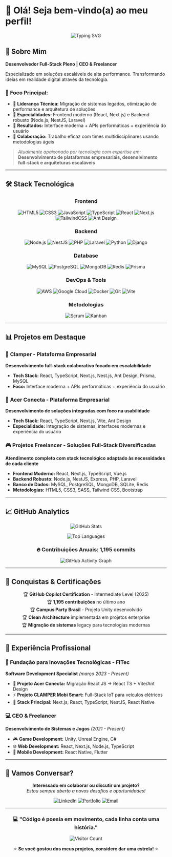 # 👋 Olá! Seja bem-vindo(a) ao meu perfil!

<div align="center">

![Typing SVG](https://readme-typing-svg.herokuapp.com/?color=00bfbf&size=35&center=true&vCenter=true&width=1000&lines=Olá,+meu+nome+é+Lucas+Pereira+dos+Reis;Tenho+23+anos+e+sou+do+Brasil;Desenvolvedor+Full-Stack+Pleno;Especializado+em+React,+Next.js+e+TypeScript;Bem-vindo+ao+meu+GitHub!)

</div>

## 🚀 Sobre Mim

**Desenvolvedor Full-Stack Pleno | CEO & Freelancer**

Especializado em soluções escaláveis de alta performance. Transformando ideias em realidade digital através da tecnologia.

### 🎯 **Foco Principal:**
- 🔹 **Liderança Técnica:** Migração de sistemas legados, otimização de performance e arquitetura de soluções
- 🔹 **Especialidades:** Frontend moderno (React, Next.js) e Backend robusto (Node.js, NestJS, Laravel)  
- 🔹 **Resultados:** Interface moderna + APIs performáticas + experiência do usuário
- 🔹 **Colaboração:** Trabalho eficaz com times multidisciplinares usando metodologias ágeis

> *Atualmente apaixonado por tecnologia com expertise em:*
> **Desenvolvimento de plataformas empresariais, desenolvimento full-stack e arquiteturas escaláveis**

---

## 🛠️ **Stack Tecnológica**

<div align="center">

### **Frontend**
![HTML5](https://img.shields.io/badge/HTML5-E34F26?style=for-the-badge&logo=html5&logoColor=white)
![CSS3](https://img.shields.io/badge/CSS3-1572B6?style=for-the-badge&logo=css3&logoColor=white)
![JavaScript](https://img.shields.io/badge/JavaScript-F7DF1E?style=for-the-badge&logo=javascript&logoColor=black)
![TypeScript](https://img.shields.io/badge/TypeScript-007ACC?style=for-the-badge&logo=typescript&logoColor=white)
![React](https://img.shields.io/badge/React-20232A?style=for-the-badge&logo=react&logoColor=61DAFB)
![Next.js](https://img.shields.io/badge/Next.js-000000?style=for-the-badge&logo=next.js&logoColor=white)
![TailwindCSS](https://img.shields.io/badge/Tailwind_CSS-38B2AC?style=for-the-badge&logo=tailwind-css&logoColor=white)
![Ant Design](https://img.shields.io/badge/Ant_Design-0170FE?style=for-the-badge&logo=ant-design&logoColor=white)

### **Backend**
![Node.js](https://img.shields.io/badge/Node.js-43853D?style=for-the-badge&logo=node.js&logoColor=white)
![NestJS](https://img.shields.io/badge/NestJS-E0234E?style=for-the-badge&logo=nestjs&logoColor=white)
![PHP](https://img.shields.io/badge/PHP-777BB4?style=for-the-badge&logo=php&logoColor=white)
![Laravel](https://img.shields.io/badge/Laravel-FF2D20?style=for-the-badge&logo=laravel&logoColor=white)
![Python](https://img.shields.io/badge/Python-3776AB?style=for-the-badge&logo=python&logoColor=white)
![Django](https://img.shields.io/badge/Django-092E20?style=for-the-badge&logo=django&logoColor=white)

### **Database**
![MySQL](https://img.shields.io/badge/MySQL-4479A1?style=for-the-badge&logo=mysql&logoColor=white)
![PostgreSQL](https://img.shields.io/badge/PostgreSQL-316192?style=for-the-badge&logo=postgresql&logoColor=white)
![MongoDB](https://img.shields.io/badge/MongoDB-4EA94B?style=for-the-badge&logo=mongodb&logoColor=white)
![Redis](https://img.shields.io/badge/Redis-DC382D?style=for-the-badge&logo=redis&logoColor=white)
![Prisma](https://img.shields.io/badge/Prisma-2D3748?style=for-the-badge&logo=prisma&logoColor=white)

### **DevOps & Tools**
![AWS](https://img.shields.io/badge/AWS-232F3E?style=for-the-badge&logo=amazon-aws&logoColor=white)
![Google Cloud](https://img.shields.io/badge/Google_Cloud-4285F4?style=for-the-badge&logo=google-cloud&logoColor=white)
![Docker](https://img.shields.io/badge/Docker-2496ED?style=for-the-badge&logo=docker&logoColor=white)
![Git](https://img.shields.io/badge/Git-F05032?style=for-the-badge&logo=git&logoColor=white)
![Vite](https://img.shields.io/badge/Vite-646CFF?style=for-the-badge&logo=vite&logoColor=white)

### **Metodologias**
![Scrum](https://img.shields.io/badge/Scrum-6DB33F?style=for-the-badge&logo=scrumalliance&logoColor=white)
![Kanban](https://img.shields.io/badge/Kanban-0052CC?style=for-the-badge&logo=kanban&logoColor=white)

</div>

---

## 📊 **Projetos em Destaque**

### 🏢 **Clamper - Plataforma Empresarial**
**Desenvolvimento full-stack colaborativo focado em escalabilidade**
- **Tech Stack:** React, TypeScript, Next.js, Nest.js, Ant Design, Prisma, MySQL
- **Foco:** Interface moderna + APIs performáticas + experiência do usuário

### 🔧 **Acer Conecta - Plataforma Empresarial**  
**Desenvolvimento de soluções integradas com foco na usabilidade**
- **Tech Stack:** React, TypeScript, Next.js, Vite, Ant Design
- **Especialidade:** Integração de sistemas, interfaces modernas e experiência do usuário

### 🎮 **Projetos Freelancer - Soluções Full-Stack Diversificadas**
**Atendimento completo com stack tecnológico adaptado às necessidades de cada cliente**
- **Frontend Moderno:** React, Next.js, TypeScript, Vue.js
- **Backend Robusto:** Node.js, NestJS, Express, PHP, Laravel  
- **Banco de Dados:** MySQL, PostgreSQL, MongoDB, SQLite, Redis
- **Metodologias:** HTML5, CSS3, SASS, Tailwind CSS, Bootstrap

---

## 📈 **GitHub Analytics**

<div align="center">
  
![GitHub Stats](https://github-readme-stats.vercel.app/api?username=lucascodev&show_icons=true&theme=tokyonight&include_all_commits=true&count_private=true)

![Top Languages](https://github-readme-stats.vercel.app/api/top-langs/?username=lucascodev&layout=compact&langs_count=7&theme=tokyonight)

</div>

<div align="center">

### 🔥 **Contribuições Anuais: 1,195 commits**
![GitHub Activity Graph](https://github-readme-activity-graph.vercel.app/graph?username=lucascodev&theme=tokyo-night)

</div>

---

## 🎯 **Conquistas & Certificações**

<div align="center">

🏆 **GitHub Copilot Certification** - Intermediate Level (2025)  
🏆 **1,195 contribuições** no último ano  
🏆 **Campus Party Brasil** - Projeto Unity desenvolvido  
🏆 **Clean Architecture** implementada em projetos enterprise  
🏆 **Migração de sistemas** legacy para tecnologias modernas  

</div>

---

## 💼 **Experiência Profissional**

### **🏢 Fundação para Inovações Tecnológicas - FITec**
**Software Development Specialist** *(março 2023 - Present)*

- 🚀 **Projeto Acer Conecta:** Migração React JS → React TS + Vite/Ant Design
- ⚡ **Projeto CLAMPER Mobi Smart:** Full-Stack IoT para veículos elétricos
- 🔧 **Stack Principal:** Next.js, React, TypeScript, NestJS, React Native

### **💻 CEO & Freelancer**
**Desenvolvimento de Sistemas e Jogos** *(2021 - Present)*

- 🎮 **Game Development:** Unity, Unreal Engine, C#
- 🌐 **Web Development:** React, Next.js, Node.js, TypeScript
- 📱 **Mobile Development:** React Native, Flutter

---

## 🤝 **Vamos Conversar?**

<div align="center">

**Interessado em colaborar ou discutir um projeto?**  
*Estou sempre aberto a novos desafios e oportunidades!*

[![LinkedIn](https://img.shields.io/badge/LinkedIn-0077B5?style=for-the-badge&logo=linkedin&logoColor=white)](https://linkedin.com/in/lucas-pereira-dos-reis)
[![Portfolio](https://img.shields.io/badge/Portfolio-FF5722?style=for-the-badge&logo=todoist&logoColor=white)](https://lucascodev.com.br)
[![Email](https://img.shields.io/badge/Email-D14836?style=for-the-badge&logo=gmail&logoColor=white)](mailto:lucas.codev@hotmail.com)

</div>

---

<div align="center">

### 💻 **"Código é poesia em movimento, cada linha conta uma história."**

![Visitor Count](https://profile-counter.glitch.me/lucascodev/count.svg)

⭐ **Se você gostou dos meus projetos, considere dar uma estrela!** ⭐

</div>
